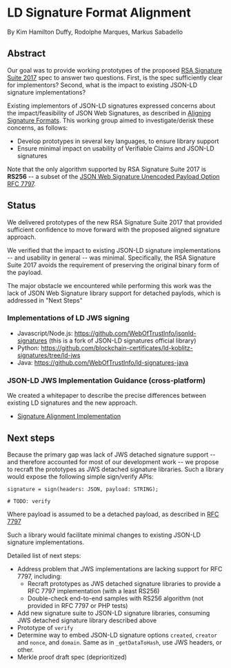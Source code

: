 # LD Signature Format Alignment

By Kim Hamilton Duffy, Rodolphe Marques, Markus Sabadello

## Abstract

Our goal was to provide working prototypes of the proposed [RSA Signature Suite 2017](https://w3c-dvcg.github.io/lds-rsa2017/) spec to answer two questions. First, is the spec sufficiently clear for implementors? Second, what is the impact to existing JSON-LD signature implementations?

Existing implementors of JSON-LD signatures expressed concerns about the impact/feasibility of JSON Web Signatures, as described in [Aligning Signature Formats](https://github.com/WebOfTrustInfo/rebooting-the-web-of-trust-spring2017/blob/master/topics-and-advance-readings/SignatureFormatAlignment.md). This working group aimed to investigate/derisk these concerns, as follows:

- Develop prototypes in several key languages, to ensure library support
- Ensure minimal impact on usability of Verifiable Claims and JSON-LD signatures

Note that the only algorithm supported by RSA Signature Suite 2017 is __RS256__ -- a subset of the [JSON Web Signature Unencoded Payload Option RFC 7797](https://datatracker.ietf.org/doc/html/rfc7797).

## Status

We delivered prototypes of the new RSA Signature Suite 2017 that provided sufficient confidence to move forward with the proposed aligned signature approach.

We verified that the impact to existing JSON-LD signature implementations -- and usability in general -- was minimal. Specifically, the RSA Signature Suite 2017 avoids the requirement of preserving the original binary form of the payload.

The major obstacle we encountered while performing this work was the lack of JSON Web Signature library support for detached paylods, which is addressed in "Next Steps"

### Implementations of LD JWS signing

- Javascript/Node.js: https://github.com/WebOfTrustInfo/jsonld-signatures (this is a fork of JSON-LD signatures official library)
- Python: https://github.com/blockchain-certificates/ld-koblitz-signatures/tree/ld-jws
- Java: https://github.com/WebOfTrustInfo/ld-signatures-java

### JSON-LD JWS Implementation Guidance (cross-platform)

We created a whitepaper to describe the precise differences between existing LD signatures and the new approach.

- [Signature Alignment Implementation](SignatureAlignmentImplementation.md)

## Next steps

Because the primary gap was lack of JWS detached signature support -- and therefore accounted for most of our development work -- we propose to recraft the prototypes as JWS detached signature libraries. Such a library would expose the following simple sign/verify APIs:

```
signature = sign(headers: JSON, payload: STRING);

# TODO: verify
```

Where payload is assumed to be a detached payload, as described in [RFC 7797](https://tools.ietf.org/html/rfc7797)

Such a library would facilitate minimal changes to existing JSON-LD signature implementations.

Detailed list of next steps:

- Address problem that JWS implementations are lacking support for RFC 7797, including:
  - Recraft prototypes as JWS detached signature libraries to provide a RFC 7797 implementation (with a least RS256)
  - Double-check end-to-end samples with RS256 algorithm (not provided in RFC 7797 or PHP tests)
- Add new signature suite to JSON-LD signature libraries, consuming JWS detached signature library described above
- Prototype of `verify`
- Determine way to embed JSON-LD signature options `created`, `creator` and `nonce`, and `domain`. Same as in `_getDataToHash`, use JWS headers, or other.
- Merkle proof draft spec (deprioritized)


